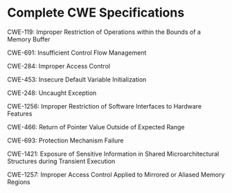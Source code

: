 

# Complete CWE Specifications

CWE-119: Improper Restriction of Operations within the Bounds of a Memory Buffer

CWE-691: Insufficient Control Flow Management

CWE-284: Improper Access Control

CWE-453: Insecure Default Variable Initialization

CWE-248: Uncaught Exception

CWE-1256: Improper Restriction of Software Interfaces to Hardware Features

CWE-466: Return of Pointer Value Outside of Expected Range

CWE-693: Protection Mechanism Failure

CWE-1421: Exposure of Sensitive Information in Shared Microarchitectural Structures during Transient Execution

CWE-1257: Improper Access Control Applied to Mirrored or Aliased Memory Regions